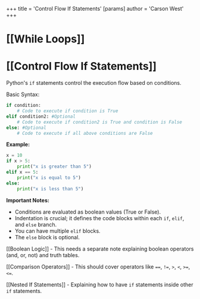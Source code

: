 +++
 title = 'Control Flow If Statements'
[params]
	author = 'Carson West'
+++
# [[While Loops]]
# [[Control Flow If Statements]] 
Python's `if` statements control the execution flow based on conditions.

Basic Syntax:

```python
if condition:
    # Code to execute if condition is True
elif condition2: #Optional
    # Code to execute if condition2 is True and condition is False
else: #Optional
    # Code to execute if all above conditions are False

```

**Example:**

```python
x = 10
if x > 5:
    print("x is greater than 5")
elif x == 5:
    print("x is equal to 5")
else:
    print("x is less than 5")

```

**Important Notes:**

* Conditions are evaluated as boolean values (True or False).
* Indentation is crucial; it defines the code blocks within each `if`, `elif`, and `else` branch.
* You can have multiple `elif` blocks.
* The `else` block is optional.


[[Boolean Logic]]  -  This needs a separate note explaining boolean operators (and, or, not) and truth tables.

[[Comparison Operators]] - This should cover operators like `==`, `!=`, `>`, `<`, `>=`, `<=`.

[[Nested If Statements]] -  Explaining how to have `if` statements inside other `if` statements.
